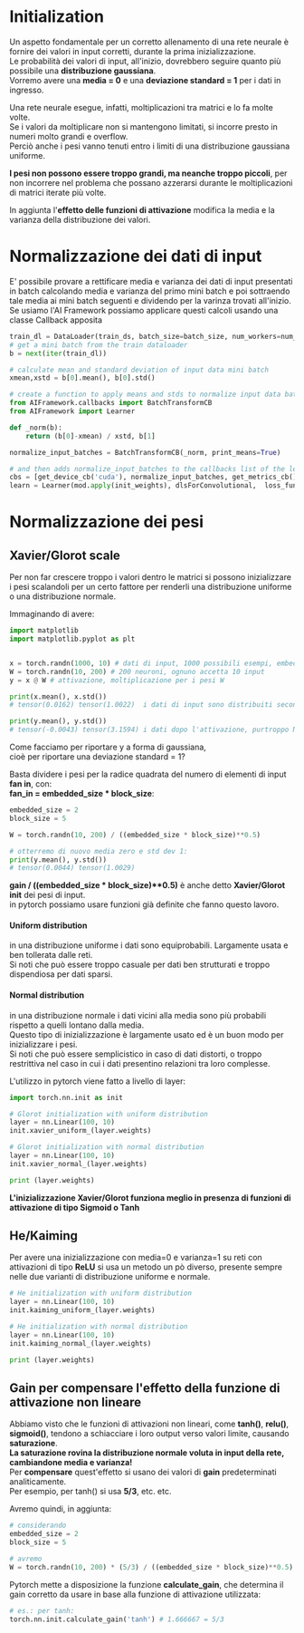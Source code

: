 # Initialization

Un aspetto fondamentale per un corretto allenamento di una rete neurale è fornire dei valori in input corretti, durante la prima inizializzazione.  
Le probabilità dei valori di input, all'inizio, dovrebbero seguire quanto più possibile una **distribuzione gaussiana**.  
Vorremo avere una **media = 0** e una **deviazione standard = 1** per i dati in ingresso.

Una rete neurale esegue, infatti, moltiplicazioni tra matrici e lo fa molte volte.  
Se i valori da moltiplicare non si mantengono limitati, si incorre presto in numeri molto grandi e overflow.  
Perciò anche i pesi vanno tenuti entro i limiti di una distribuzione gaussiana uniforme.  

**I pesi non possono essere troppo grandi, ma neanche troppo piccoli**, per non incorrere nel problema che possano azzerarsi
durante le moltiplicazioni di matrici iterate più volte. 

In aggiunta l'**effetto delle funzioni di attivazione** modifica la media e la varianza della distribuzione dei valori.  

# Normalizzazione dei dati di input

E' possibile provare a rettificare media e varianza dei dati di input presentati in batch calcolando media e varianza del primo mini batch
e poi sottraendo tale media ai mini batch seguenti e dividendo per la varinza trovati all'inizio.  
Se usiamo l'AI Framework possiamo applicare questi calcoli usando una classe Callback apposita

```py
train_dl = DataLoader(train_ds, batch_size=batch_size, num_workers=num_workers, collate_fn=collate_fn)
# get a mini batch from the train dataloader
b = next(iter(train_dl)) 

# calculate mean and standard deviation of input data mini batch
xmean,xstd = b[0].mean(), b[0].std()

# create a function to apply means and stds to normalize input data batch
from AIFramework.callbacks import BatchTransformCB
from AIFramework import Learner

def _norm(b):
    return (b[0]-xmean) / xstd, b[1]

normalize_input_batches = BatchTransformCB(_norm, print_means=True)

# and then adds normalize_input_batches to the callbacks list of the learner:
cbs = [get_device_cb('cuda'), normalize_input_batches, get_metrics_cb(), ...]
learn = Learner(mod.apply(init_weights), dlsForConvolutional,  loss_func=F.cross_entropy, lr= 0.01, callbacks=cbs, opt_func=optim.AdamW)
```

# Normalizzazione dei pesi

## Xavier/Glorot scale 
Per non far crescere troppo i valori dentro le matrici si possono inizializzare i pesi scalandoli per un certo fattore
per renderli una distribuzione uniforme o una distribuzione normale.

Immaginando di avere:
```py
import matplotlib
import matplotlib.pyplot as plt


x = torch.randn(1000, 10) # dati di input, 1000 possibili esempi, embeddati in 10 dimensioni
W = torch.randn(10, 200) # 200 neuroni, ognuno accetta 10 input
y = x @ W # attivazione, moltiplicazione per i pesi W

print(x.mean(), x.std())
# tensor(0.0162) tensor(1.0022)  i dati di input sono distribuiti secondo una distribuzione gaussiana normale!

print(y.mean(), y.std())
# tensor(-0.0043) tensor(3.1594) i dati dopo l'attivazione, purtroppo NON sono distribuiti secondo una distribuzione gaussiana normale!
```

Come facciamo per riportare y a forma di gaussiana,  
cioè per riportare una deviazione standard = 1?  

Basta dividere i pesi per la radice quadrata del numero di elementi di input **fan in**, con:  
**fan_in = embedded_size * block_size**:

```py
embedded_size = 2
block_size = 5

W = torch.randn(10, 200) / ((embedded_size * block_size)**0.5)

# otterremo di nuovo media zero e std dev 1:
print(y.mean(), y.std())
# tensor(0.0044) tensor(1.0029)
```
**gain / ((embedded_size * block_size)*\*0.5)** è anche detto **Xavier/Glorot init** dei pesi di input.  
in pytorch possiamo usare funzioni già definite che fanno questo lavoro.

#### Uniform distribution
in una distribuzione uniforme i dati sono equiprobabili. 
Largamente usata e ben tollerata dalle reti.  
Si noti che può essere troppo casuale per dati ben strutturati e troppo dispendiosa per dati sparsi.  

#### Normal distribution
in una distribuzione normale i dati vicini alla media sono più probabili rispetto a quelli lontano dalla media.  
Questo tipo di inizializzazione è largamente usato ed è un buon modo per inizializzare i pesi.  
Si noti che può essere semplicistico in caso di dati distorti, o troppo restrittiva nel caso in cui i dati presentino relazioni tra loro complesse.

L'utilizzo in pytorch viene fatto a livello di layer:
```py
import torch.nn.init as init

# Glorot initialization with uniform distribution
layer = nn.Linear(100, 10)
init.xavier_uniform_(layer.weights)

# Glorot initialization with normal distribution
layer = nn.Linear(100, 10)
init.xavier_normal_(layer.weights)

print (layer.weights)
```
**L'inizializzazione Xavier/Glorot funziona meglio in presenza di funzioni di attivazione di tipo Sigmoid o Tanh**

## He/Kaiming 

Per avere una inizializzazione con media=0 e varianza=1 su reti con attivazioni di tipo **ReLU** si usa 
un metodo un pò diverso, presente sempre nelle due varianti di distribuzione uniforme e normale.

```py
# He initialization with uniform distribution
layer = nn.Linear(100, 10)
init.kaiming_uniform_(layer.weights)

# He initialization with normal distribution
layer = nn.Linear(100, 10)
init.kaiming_normal_(layer.weights)

print (layer.weights)
```

## Gain per compensare l'effetto della funzione di attivazione non lineare

Abbiamo visto che le funzioni di attivazioni non lineari, come **tanh()**, **relu()**, **sigmoid()**, tendono a schiacciare i loro output
verso valori limite, causando **saturazione**.  
**La saturazione rovina la distribuzione normale voluta in input della rete, cambiandone media e varianza!**  
Per **compensare** quest'effetto si usano dei valori di **gain** predeterminati analiticamente.  
Per esempio, per tanh() si usa **5/3**, etc. etc.

Avremo quindi, in aggiunta:
```py
# considerando
embedded_size = 2
block_size = 5

# avremo
W = torch.randn(10, 200) * (5/3) / ((embedded_size * block_size)**0.5)

```
Pytorch mette a disposizione la funzione **calculate_gain**, che determina il gain corretto da usare in base alla funzione di attivazione utilizzata:
```py
# es.: per tanh:
torch.nn.init.calculate_gain('tanh') # 1.666667 = 5/3
```